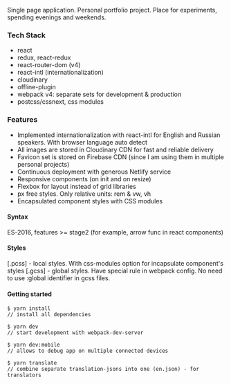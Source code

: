 Single page application. Personal portfolio project. Place for experiments, spending evenings and weekends.


### Tech Stack
- react
- redux, react-redux
- react-router-dom (v4)
- react-intl (internationalization)
- cloudinary
- offline-plugin
- webpack v4: separate sets for development & production
- postcss/cssnext, css modules


### Features
- Implemented internationalization with react-intl for English and Russian speakers. With browser language auto detect
- All images are stored in Cloudinary CDN for fast and reliable delivery
- Favicon set is stored on Firebase CDN (since I am using them in multiple personal projects)
- Continuous deployment with generous Netlify service
- Responsive components (on init and on resize)
- Flexbox for layout instead of grid libraries
- px free styles. Only relative units: rem & vw, vh
- Encapsulated component styles with CSS modules


#### Syntax
ES-2016, features >= stage2 (for example, arrow func in react components)

#### Styles
[.pcss] - local styles. With css-modules option for incapsulate component's styles
[.gcss] - global styles. Have special rule in webpack config. No need to use :global identifier in gcss files.


#### Getting started
```
$ yarn install
// install all dependencies
```
```
$ yarn dev
// start development with webpack-dev-server
```
```
$ yarn dev:mobile
// allows to debug app on multiple connected devices
```
```
$ yarn translate
// combine separate translation-jsons into one (en.json) - for translators
```